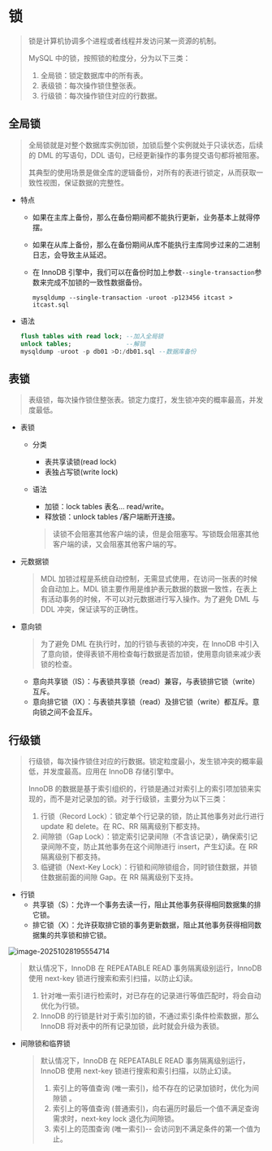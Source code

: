 # 锁

>锁是计算机协调多个进程或者线程并发访问某一资源的机制。
>
>MySQL 中的锁，按照锁的粒度分，分为以下三类：
>
>1. 全局锁：锁定数据库中的所有表。
>2. 表级锁：每次操作锁住整张表。
>3. 行级锁：每次操作锁住对应的行数据。

## 全局锁

 >全局锁就是对整个数据库实例加锁，加锁后整个实例就处于只读状态，后续的 DML 的写语句，DDL 语句，已经更新操作的事务提交语句都将被阻塞。
 >
 >其典型的使用场景是做全库的逻辑备份，对所有的表进行锁定，从而获取一致性视图，保证数据的完整性。

* 特点

  * 如果在主库上备份，那么在备份期间都不能执行更新，业务基本上就得停摆。

  * 如果在从库上备份，那么在备份期间从库不能执行主库同步过来的二进制日志，会导致主从延迟。

  * 在 InnoDB 引擎中，我们可以在备份时加上参数`--single-transaction`参数来完成不加锁的一致性数据备份。

    ```
    mysqldump --single-transaction -uroot -p123456 itcast > itcast.sql
    ```

* 语法

  ~~~sql
  flush tables with read lock; --加入全局锁
  unlock tables;               --解锁
  mysqldump -uroot -p db01 >D:/db01.sql --数据库备份
  ~~~

## 表锁

> 表级锁，每次操作锁住整张表。锁定力度打，发生锁冲突的概率最高，并发度最低。

* 表锁

  * 分类

    * 表共享读锁(read lock)
    * 表独占写锁(write lock)

  * 语法

    * 加锁：lock tables 表名... read/write。
    * 释放锁：unlock tables /客户端断开连接。

    > 读锁不会阻塞其他客户端的读，但是会阻塞写。写锁既会阻塞其他客户端的读，又会阻塞其他客户端的写。

* 元数据锁

  > MDL 加锁过程是系统自动控制，无需显式使用，在访问一张表的时候会自动加上。MDL 锁主要作用是维护表元数据的数据一致性，在表上有活动事务的时候，不可以对元数据进行写入操作。为了避免 DML 与 DDL 冲突，保证读写的正确性。

* 意向锁

  > 为了避免 DML 在执行时，加的行锁与表锁的冲突，在 InnoDB 中引入了意向锁，使得表锁不用检查每行数据是否加锁，使用意向锁来减少表锁的检查。

  * 意向共享锁（IS）：与表锁共享锁（read）兼容，与表锁排它锁（write）互斥。
  * 意向排它锁（IX）：与表锁共享锁（read）及排它锁（write）都互斥。意向锁之间不会互斥。

## 行级锁

>行级锁，每次操作锁住对应的行数据。锁定粒度最小，发生锁冲突的概率最低，并发度最高。应用在 InnoDB 存储引擎中。
>
>InnoDB 的数据是基于索引组织的，行锁是通过对索引上的索引项加锁来实现的，而不是对记录加的锁。对于行级锁，主要分为以下三类：
>
>1. 行锁（Record Lock）：锁定单个行记录的锁，防止其他事务对此行进行 update 和 delete。在 RC、RR 隔离级别下都支持。
>2. 间隙锁（Gap Lock）：锁定索引记录间隙（不含该记录），确保索引记录间隙不变，防止其他事务在这个间隙进行 insert，产生幻读。在 RR 隔离级别下都支持。
>3. 临键锁（Next-Key Lock）：行锁和间隙锁组合，同时锁住数据，并锁住数据前面的间隙 Gap。在 RR 隔离级别下支持。

* 行锁
  * 共享锁（S）：允许一个事务去读一行，阻止其他事务获得相同数据集的排它锁。
  * 排它锁（X）：允许获取排它锁的事务更新数据，阻止其他事务获得相同数据集的共享锁和排它锁。

![image-20251028195554714](C:\Users\46814\AppData\Roaming\Typora\typora-user-images\image-20251028195554714.png)

>默认情况下，InnoDB 在 REPEATABLE READ 事务隔离级别运行，InnoDB 使用 next-key 锁进行搜索和索引扫描，以防止幻读。
>
>1. 针对唯一索引进行检索时，对已存在的记录进行等值匹配时，将会自动优化为行锁。
>2. InnoDB 的行锁是针对于索引加的锁，不通过索引条件检索数据，那么 InnoDB 将对表中的所有记录加锁，此时就会升级为表锁。

* 间隙锁和临界锁

  >默认情况下，InnoDB 在 REPEATABLE READ 事务隔离级别运行，InnoDB 使用 next-key 锁进行搜索和索引扫描，以防止幻读。
  >
  >1. 索引上的等值查询 (唯一索引)，给不存在的记录加锁时，优化为间隙锁 。
  >2. 索引上的等值查询 (普通索引)，向右遍历时最后一个值不满足查询需求时，next-key lock 退化为间隙锁。
  >3. 索引上的范围查询 (唯一索引)-- 会访问到不满足条件的第一个值为止。
